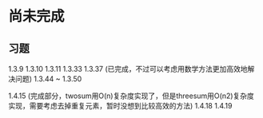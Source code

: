 # 尚未完成

## 习题

1.3.9
1.3.10
1.3.11
1.3.33
1.3.37 (已完成，不过可以考虑用数学方法更加高效地解决问题)
1.3.44 ~ 1.3.50

1.4.15 (完成部分，twosum用O(n)复杂度实现了，但是threesum用O(n2)复杂度实现，需要考虑去掉重复元素，暂时没想到比较高效的方法)
1.4.18
1.4.19
